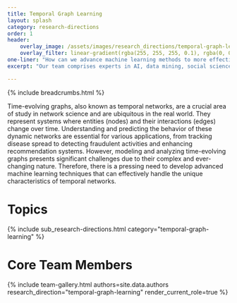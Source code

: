 ```yaml
---
title: Temporal Graph Learning
layout: splash
category: research-directions
order: 1
header:
    overlay_image: /assets/images/research_directions/temporal-graph-learning/banner.webp
    overlay_filter: linear-gradient(rgba(255, 255, 255, 0.1), rgba(0, 0, 0, 1))
one-liner: "How can we advance machine learning methods to more effectively model and predict dynamic real-world networks and relationships within these time-evolving graphs?"
excerpt: "Our team comprises experts in AI, data mining, social science, and public health, dedicated to advancing the analysis, prediction, and understanding of dynamic networks. We specialize in developing innovative models and creating realistic, robust benchmarks for state-of-the-art models and real-world applications of temporal graphs. Our work encompasses areas such as recommendation systems, fraud detection, disease modeling, and more."

---
```


{% include breadcrumbs.html %}

Time-evolving graphs, also known as temporal networks, are a crucial area of study in network science and are ubiquitous in the real world. They represent systems where entities (nodes) and their interactions (edges) change over time. Understanding and predicting the behavior of these dynamic networks are essential for various applications, from tracking disease spread to detecting fraudulent activities and enhancing recommendation systems. However, modeling and analyzing time-evolving graphs presents significant challenges due to their complex and ever-changing nature. Therefore, there is a pressing need to develop advanced machine learning techniques that can effectively handle the unique characteristics of temporal networks.

# Topics

{% include sub_research-directions.html category="temporal-graph-learning" %}

# Core Team Members

{% include team-gallery.html authors=site.data.authors research_direction="temporal-graph-learning" render_current_role=true %}

<!-- ## Past Members
{% include team-gallery.html authors=site.data.authors research_direction="temporal-graph-learning" render_current_role=false %} -->